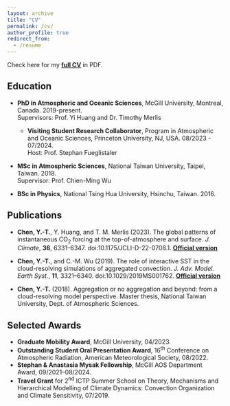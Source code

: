 ```yaml
---
layout: archive
title: "CV"
permalink: /cv/
author_profile: true
redirect_from:
  - /resume
---
```

Check here for my [**full CV**](https://github.com/ytingchen/ytingchen.github.io/blob/master/files/cv.pdf) in PDF.

## Education

* **PhD in Atmospheric and Oceanic Sciences**, McGill University, Montreal, Canada. 2019-present. <br>
  Supervisors: Prof. Yi Huang and Dr. Timothy Merlis
  * **Visiting Student Research Collaborator**, Program in Atmospheric and Oceanic Sciences, Princeton University, NJ, USA. 08/2023 - 07/2024. <br>
  Host: Prof. Stephan Fueglistaler   
* **MSc in Atmospheric Sciences**, National Taiwan University, Taipei, Taiwan. 2018. <br>
  Supervisor: Prof. Chien-Ming Wu
  
* **BSc in Physics**, National Tsing Hua University, Hsinchu, Taiwan. 2016.


## Publications

* **Chen, Y.-T.**, Y. Huang, and T. M. Merlis (2023). The global patterns of instantaneous CO<sub>2</sub> forcing at the top-of-atmosphere and surface. *J. Climate*, **36**, 6331–6347. doi:10.1175/JCLI-D-22-0708.1.  [**Official version**](https://doi.org/10.1175/JCLI-D-22-0708.1)

* **Chen, Y.-T.**, and C.-M. Wu (2019). The role of interactive SST in the cloud-resolving simulations of aggregated convection. *J. Adv. Model. Earth Syst.*, **11**, 3321–6340. doi:10.1029/2019MS001762.  [**Official version**](https://agupubs.onlinelibrary.wiley.com/doi/full/10.1029/2019MS001762)

* **Chen, Y.-T.** (2018). Aggregation or no aggregation and beyond: from a cloud-resolving model perspective. Master thesis, National Taiwan University, Dept. of Atmospheric Sciences. 

## Selected Awards

* **Graduate Mobility Award**, McGill University, 04/2023.
* **Outstanding Student Oral Presentation Award**, 16<sup>th</sup> Conference on Atmospheric Radiation, American Meteorological Society, 08/2022.
* **Stephan & Anastasia Mysak Fellowship**, McGill AOS Department Award, 09/2021–08/2024.
* **Travel Grant** for 2<sup>nd</sup> ICTP Summer School on Theory, Mechanisms and Hierarchical Modelling of Climate Dynamics: Convection Organization and Climate Sensitivity, 07/2019.
